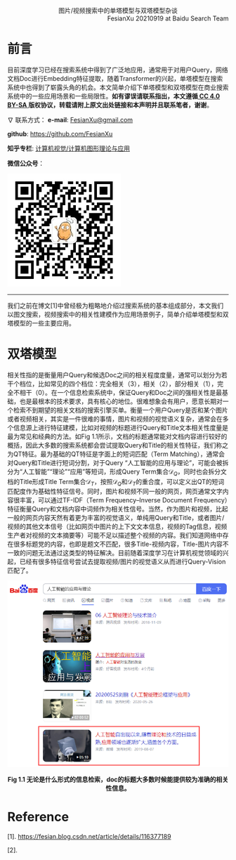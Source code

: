 <div align='center'>
   图片/视频搜索中的单塔模型与双塔模型杂谈
</div>

<div align='right'>
    FesianXu 20210919 at Baidu Search Team
</div>

# 前言

目前深度学习已经在搜索系统中得到了广泛地应用，通常用于对用户Query，网络文档Doc进行Embedding特征提取，随着Transformer的兴起，单塔模型在搜索系统中也得到了崭露头角的机会。本文简单介绍下单塔模型和双塔模型在商业搜索系统中的一些应用场景和一些局限性。**如有谬误请联系指出，本文遵循[ CC 4.0 BY-SA ](http://creativecommons.org/licenses/by-sa/4.0/)版权协议，转载请附上原文出处链接和本声明并且联系笔者，谢谢**。

$\nabla$ 联系方式：
**e-mail**: FesianXu@gmail.com

**github**: https://github.com/FesianXu

**知乎专栏**: [计算机视觉/计算机图形理论与应用](https://zhuanlan.zhihu.com/c_1265262560611299328)

**微信公众号**：

![qrcode][qrcode]

-----

我们之前在博文[1]中曾经极为粗略地介绍过搜索系统的基本组成部分，本文我们以图文搜索，视频搜索中的相关性建模作为应用场景例子，简单介绍单塔模型和双塔模型的一些主要应用。

# 双塔模型

相关性指的是衡量用户Query和候选Doc之间的相关程度度量，通常可以划分为若干个档位，比如常见的四个档位：完全相关（3），相关（2），部分相关（1），完全不相干（0）。在一个信息检索系统中，保证Query和Doc之间的强相关性是最基础，也是最根本的技术要求，具有核心的地位。很难想象会有用户，愿意长期对一个检索不到期望的相关文档的搜索引擎买单。衡量一个用户Query是否和某个图片或者视频相关，其实是一件很难的事情，图片和视频的视觉语义复杂，通常会在多个信息源上进行特征建模，比如对视频的标题进行Query和Title文本相关性度量是最为常见和经典的方法。如Fig 1.1所示，文档的标题通常能对文档内容进行较好的概括，因此大多数的搜索系统都会尝试提取Query和Title的相关性特征，我们称之为QT特征。最为基础的QT特征是字面上的短词匹配（Term Matching），通常会对Query和Title进行短词分割，对于Query “人工智能的应用与理论”，可能会被拆分为“人工智能”“理论”“应用”等短词，形成Query Term集合$\mathcal{D}_{Q}$，同时也会拆分文档的Title形成Title Term集合$\mathcal{D}_{T}$，按照$\mathcal{D}_{Q}$和$\mathcal{D}_{T}$的重合度，可以定义出QT的短词匹配度作为基础性特征信号。同时，图片和视频不同一般的网页，网页通常文字内容很丰富，可以通过TF-IDF（Term Frequency–Inverse Document Frequency）特征衡量Query和文档内容中词频作为相关性信号。当然，作为图片和视频，比起一般的网页内容天然有着更为丰富的视觉语义，单纯用Query和Title，或者图片/视频的其他文本信号（比如网页中图片的上下文文本信息，视频的Tag信息，视频生产者对视频的文本摘要等）可能不足以描述整个视频的内容。我们知道网络中存在很多标题党的内容，也即是题文不匹配，很多Title-视频内容，Title-图片内容不一致的问题无法通过这类型的特征解决。目前随着深度学习在计算机视觉领域的兴起，已经有很多特征信号尝试去提取视频/图片的视觉语义从而进行Query-Vision匹配了。

![video_title][video_title]

<div align='center'>
    <b>
        Fig 1.1 无论是什么形式的信息检索，doc的标题大多数时候能提供较为准确的相关性信息。
    </b>
</div>









# Reference

[1]. https://fesian.blog.csdn.net/article/details/116377189

[2]. 





[qrcode]: ./imgs/qrcode.jpg
[video_title]: ./imgs/video_title.png




